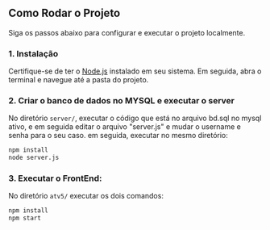 ## Como Rodar o Projeto

Siga os passos abaixo para configurar e executar o projeto localmente.

### 1. Instalação

Certifique-se de ter o [Node.js](https://nodejs.org/) instalado em seu sistema. Em seguida, abra o terminal e navegue até a pasta do projeto.

### 2. Criar o banco de dados no MYSQL e executar o server

No diretório `server/`, executar o código que está no arquivo bd.sql no mysql ativo, e em seguida editar o arquivo "server.js" e mudar o username e senha para o seu caso.
em seguida, executar no mesmo diretório:

```bash
npm install
node server.js
```

### 3. Executar o FrontEnd:

No diretório `atv5/` executar os dois comandos:
```bash
npm install
npm start
```